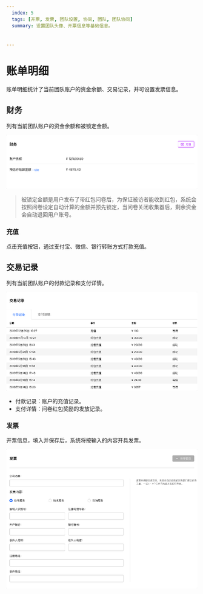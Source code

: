 ```yaml
---
  index: 5
  tags: [开票, 发票, 团队设置, 协同, 团队, 团队协同]
  summary: 设置团队头像、开票信息等基础信息。


---
```



# 账单明细

账单明细统计了当前团队账户的资金余额、交易记录，并可设置发票信息。

## 财务

列有当前团队账户的资金余额和被锁定金额。

<img src='../assets/02teamAdministration/05invoice/finance.png'>

> 被锁定金额是用户发布了带红包问卷后，为保证被访者能收到红包，系统会按照问卷设定自动计算的金额并预先锁定，当问卷关闭收集器后，剩余资金会自动退回用户账号。

### 充值

点击充值按钮，通过支付宝、微信、银行转账方式打款充值。

## 交易记录

列有当前团队账户的付款记录和支付详情。

<img src='../assets/02teamAdministration/05invoice/tradeDetail.png'>

+ 付款记录：账户的充值记录。
+ 支付详情：问卷红包奖励的发放记录。

### 发票

开票信息，填入并保存后，系统将按输入的内容开具发票。

<img src='../assets/02teamAdministration/05invoice/invoiceInfo.png'>
